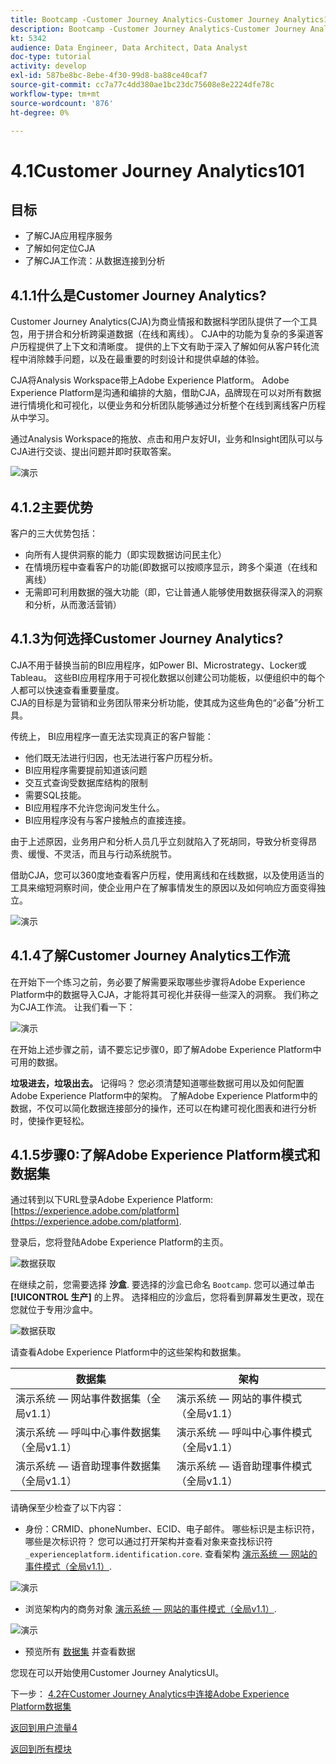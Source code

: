 ```yaml
---
title: Bootcamp -Customer Journey Analytics-Customer Journey Analytics101
description: Bootcamp -Customer Journey Analytics-Customer Journey Analytics101
kt: 5342
audience: Data Engineer, Data Architect, Data Analyst
doc-type: tutorial
activity: develop
exl-id: 587be8bc-8ebe-4f30-99d8-ba88ce40caf7
source-git-commit: cc7a77c4dd380ae1bc23dc75608e8e2224dfe78c
workflow-type: tm+mt
source-wordcount: '876'
ht-degree: 0%

---
```


# 4.1Customer Journey Analytics101

## 目标

- 了解CJA应用程序服务
- 了解如何定位CJA
- 了解CJA工作流：从数据连接到分析

## 4.1.1什么是Customer Journey Analytics?

Customer Journey Analytics(CJA)为商业情报和数据科学团队提供了一个工具包，用于拼合和分析跨渠道数据（在线和离线）。 CJA中的功能为复杂的多渠道客户历程提供了上下文和清晰度。 提供的上下文有助于深入了解如何从客户转化流程中消除棘手问题，以及在最重要的时刻设计和提供卓越的体验。

CJA将Analysis Workspace带上Adobe Experience Platform。 Adobe Experience Platform是沟通和编排的大脑，借助CJA，品牌现在可以对所有数据进行情境化和可视化，以便业务和分析团队能够通过分析整个在线到离线客户历程从中学习。

通过Analysis Workspace的拖放、点击和用户友好UI，业务和Insight团队可以与CJA进行交谈、提出问题并即时获取答案。

![演示](./images/cja-adv-analysis1.png)

## 4.1.2主要优势

客户的三大优势包括：

- 向所有人提供洞察的能力（即实现数据访问民主化）
- 在情境历程中查看客户的功能(即数据可以按顺序显示，跨多个渠道（在线和离线）
- 无需即可利用数据的强大功能（即，它让普通人能够使用数据获得深入的洞察和分析，从而激活营销）

## 4.1.3为何选择Customer Journey Analytics?

CJA不用于替换当前的BI应用程序，如Power BI、Microstrategy、Locker或Tableau。 这些BI应用程序用于可视化数据以创建公司功能板，以便组织中的每个人都可以快速查看重要量度。\
CJA的目标是为营销和业务团队带来分析功能，使其成为这些角色的“必备”分析工具。

传统上， BI应用程序一直无法实现真正的客户智能：

- 他们既无法进行归因，也无法进行客户历程分析。
- BI应用程序需要提前知道该问题
- 交互式查询受数据库结构的限制
- 需要SQL技能。
- BI应用程序不允许您询问发生什么。
- BI应用程序没有与客户接触点的直接连接。

由于上述原因，业务用户和分析人员几乎立刻就陷入了死胡同，导致分析变得昂贵、缓慢、不灵活，而且与行动系统脱节。

借助CJA，您可以360度地查看客户历程，使用离线和在线数据，以及使用适当的工具来缩短洞察时间，使企业用户在了解事情发生的原因以及如何响应方面变得独立。

![演示](./images/cja-use-case.png)

## 4.1.4了解Customer Journey Analytics工作流

在开始下一个练习之前，务必要了解需要采取哪些步骤将Adobe Experience Platform中的数据导入CJA，才能将其可视化并获得一些深入的洞察。 我们称之为CJA工作流。 让我们看一下：

![演示](./images/cja-work-flow.jpg)

在开始上述步骤之前，请不要忘记步骤0，即了解Adobe Experience Platform中可用的数据。

**垃圾进去，垃圾出去。** 记得吗？ 您必须清楚知道哪些数据可用以及如何配置Adobe Experience Platform中的架构。 了解Adobe Experience Platform中的数据，不仅可以简化数据连接部分的操作，还可以在构建可视化图表和进行分析时，使操作更轻松。

## 4.1.5步骤0:了解Adobe Experience Platform模式和数据集

通过转到以下URL登录Adobe Experience Platform: [https://experience.adobe.com/platform](https://experience.adobe.com/platform).

登录后，您将登陆Adobe Experience Platform的主页。

![数据获取](../uc1/images/home.png)

在继续之前，您需要选择 **沙盒**. 要选择的沙盒已命名 ``Bootcamp``. 您可以通过单击 **[!UICONTROL 生产]** 的上界。 选择相应的沙盒后，您将看到屏幕发生更改，现在您就位于专用沙盒中。

![数据获取](../uc1/images/sb1.png)

请查看Adobe Experience Platform中的这些架构和数据集。

| 数据集 | 架构 |
| ----------------- |-------------| 
| 演示系统 — 网站事件数据集（全局v1.1） | 演示系统 — 网站的事件模式（全局v1.1） |
| 演示系统 — 呼叫中心事件数据集（全局v1.1） | 演示系统 — 呼叫中心事件模式（全局v1.1） |
| 演示系统 — 语音助理事件数据集（全局v1.1） | 演示系统 — 语音助理事件模式（全局v1.1） |

请确保至少检查了以下内容：

- 身份：CRMID、phoneNumber、ECID、电子邮件。 哪些标识是主标识符，哪些是次标识符？
您可以通过打开架构并查看对象来查找标识符 `_experienceplatform.identification.core`. 查看架构 [演示系统 — 网站的事件模式（全局v1.1）](https://experience.adobe.com/platform/schema).

![演示](./images/identity.png)

- 浏览架构内的商务对象 [演示系统 — 网站的事件模式（全局v1.1）](https://experience.adobe.com/platform/schema).

![演示](./images/commerce.png)

- 预览所有 [数据集](https://experience.adobe.com/platform/dataset/browse?limit=50&amp;page=1&amp;sortDescending=1&amp;sortField=created) 并查看数据

您现在可以开始使用Customer Journey AnalyticsUI。

下一步： [4.2在Customer Journey Analytics中连接Adobe Experience Platform数据集](./ex2.md)

[返回到用户流量4](./uc4.md)

[返回到所有模块](../../overview.md)
